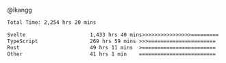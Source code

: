 @ikangg
<!--START_SECTION:waka-->

```txt
Total Time: 2,254 hrs 20 mins

Svelte                     1,433 hrs 40 mins>>>>>>>>>>>>>>>>=========   62.46 %
TypeScript                 269 hrs 59 mins >>>======================   11.76 %
Rust                       49 hrs 11 mins  >========================   02.14 %
Other                      41 hrs 1 min    =========================   01.79 %
```

<!--END_SECTION:waka-->
